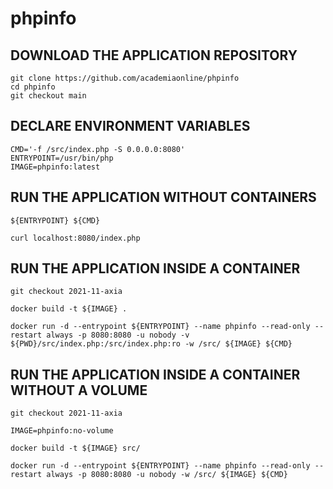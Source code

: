# phpinfo

## DOWNLOAD THE APPLICATION REPOSITORY
```
git clone https://github.com/academiaonline/phpinfo
cd phpinfo
git checkout main
```
## DECLARE ENVIRONMENT VARIABLES
```
CMD='-f /src/index.php -S 0.0.0.0:8080'
ENTRYPOINT=/usr/bin/php
IMAGE=phpinfo:latest
```
## RUN THE APPLICATION WITHOUT CONTAINERS
```
${ENTRYPOINT} ${CMD}
```
```
curl localhost:8080/index.php
```
## RUN THE APPLICATION INSIDE A CONTAINER
```
git checkout 2021-11-axia
```
```
docker build -t ${IMAGE} .
```
```
docker run -d --entrypoint ${ENTRYPOINT} --name phpinfo --read-only --restart always -p 8080:8080 -u nobody -v ${PWD}/src/index.php:/src/index.php:ro -w /src/ ${IMAGE} ${CMD}
```
## RUN THE APPLICATION INSIDE A CONTAINER WITHOUT A VOLUME
```
git checkout 2021-11-axia
```
```
IMAGE=phpinfo:no-volume
```
```
docker build -t ${IMAGE} src/
```
```
docker run -d --entrypoint ${ENTRYPOINT} --name phpinfo --read-only --restart always -p 8080:8080 -u nobody -w /src/ ${IMAGE} ${CMD}
```
